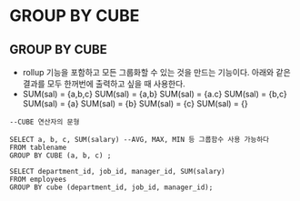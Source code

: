 # GROUP BY CUBE

## GROUP BY CUBE

* rollup 기능을 포함하고 모든 그룹화할 수 있는 것을 만드는 기능이다. 아래와 같은 결과를 모두 한꺼번에 출력하고 싶을 때 사용한다.
* SUM\(sal\) = {a,b,c} SUM\(sal\) = {a,b} SUM\(sal\) = {a.c} SUM\(sal\) = {b,c} SUM\(sal\) = {a} SUM\(sal\) = {b} SUM\(sal\) = {c} SUM\(sal\) = {}

```text
--CUBE 연산자의 문형 

SELECT a, b, c, SUM(salary) --AVG, MAX, MIN 등 그룹함수 사용 가능하다
FROM tablename
GROUP BY CUBE (a, b, c) ;

SELECT department_id, job_id, manager_id, SUM(salary) 
FROM employees 
GROUP BY cube (department_id, job_id, manager_id);
```

